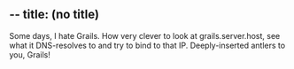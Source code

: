 --
title: (no title)
--
<p>Some days, I hate Grails. How very clever to look at grails.server.host, see what it DNS-resolves to and try to bind to that IP. Deeply-inserted antlers to you, Grails!</p>